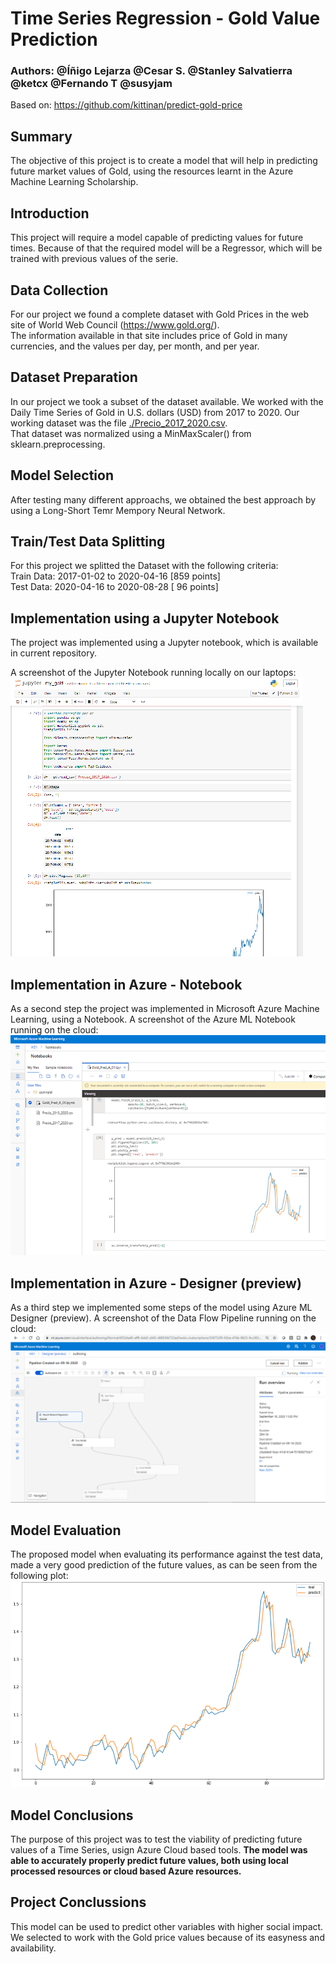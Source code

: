 # Time Series Regression - Gold Value Prediction

### Authors: @Íñigo Lejarza @Cesar S. @Stanley Salvatierra @ketcx @Fernando T @susyjam
Based on: https://github.com/kittinan/predict-gold-price

## Summary
The objective of this project is to create a model that will help in predicting future market values of Gold, using the resources learnt in the Azure Machine Learning Scholarship.

## Introduction
This project will require a model capable of predicting values for future times. Because of that the required model will be a Regressor, which will be trained with previous values of the serie.

## Data Collection
For our project we found a complete dataset with Gold Prices in the web site of World Web Council (https://www.gold.org/).  
The information available in that site includes price of Gold in many currencies, and the values per day, per month, and per year.

## Dataset Preparation
In our project we took a subset of the dataset available.
We worked with the Daily Time Series of Gold in U.S. dollars (USD) from 2017 to 2020.
Our working dataset was the file [./Precio_2017_2020.csv](Precio_2017_2020.csv).  
That dataset was normalized using a MinMaxScaler() from sklearn.preprocessing. 

## Model Selection
After testing many different approachs, we obtained the best approach by using a Long-Short Temr Mempory Neural Network.

## Train/Test Data Splitting
For this project we splitted the Dataset with the following criteria:  
Train Data: 2017-01-02 to 2020-04-16  [859 points]  
Test Data:  2020-04-16 to 2020-08-28  [ 96 points]  

## Implementation using a Jupyter Notebook

The project was implemented using a Jupyter notebook, which is available in current repository.

A screenshot of the Jupyter Notebook running locally on our laptops:  
![Jupyter](./images/Jupyter_local_02.png)  

## Implementation in Azure - Notebook

As a second step the project was implemented in Microsoft Azure Machine Learning, using a Notebook.
A screenshot of the Azure ML Notebook running on the cloud:  
![Notebook](./images/Jupyter_Azure_02.png)   

## Implementation in Azure - Designer (preview)

As a third step we implemented some steps of the model using Azure ML Designer (preview).
A screenshot of the Data Flow Pipeline running on the cloud: 
![Designer](./images/Pipeline_Azure_01.png)   

## Model Evaluation
The proposed model when evaluating its performance against the test data, made a very good prediction of the future values, as can be seen from the following plot:  
![Results](./images/Prediction_01.png) 

## Model Conclusions
The purpose of this project was to test the viability of predicting future values of a Time Series, usign Azure Cloud based tools.
**The model was able to accurately properly predict future values, both using local processed resources or cloud based Azure resources.**

## Project Conclussions
This model can be used to predict other variables with higher social impact. We selected to work with the Gold price values because of its easyness and availability.





